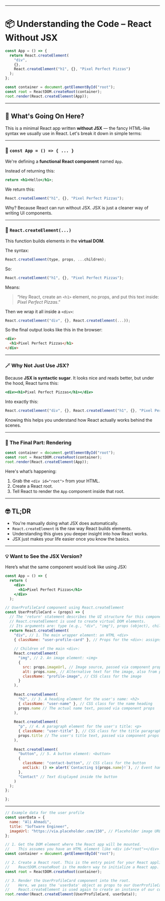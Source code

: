 
---

# 📦 Understanding the Code – React Without JSX

```js
const App = () => {
  return React.createElement(
    "div",
    {},
    React.createElement("h1", {}, "Pixel Perfect Pizzas")
  );
};

const container = document.getElementById("root");
const root = ReactDOM.createRoot(container);
root.render(React.createElement(App));
```

---

## 🧠 What's Going On Here?

This is a minimal React app written **without JSX** — the fancy HTML-like syntax we usually use in React. Let's break it down in simple terms:

---

### 🔧 `const App = () => { ... }`

We're defining a **functional React component** named `App`.

Instead of returning this:

```jsx
return <h1>Hello</h1>;
```

We return this:

```js
React.createElement("h1", {}, "Pixel Perfect Pizzas");
```

Why? Because React can run without JSX. JSX is just a cleaner way of writing UI components.

---

### 🧱 `React.createElement(...)`

This function builds elements in the **virtual DOM**.

The syntax:

```js
React.createElement(type, props, ...children);
```

So:

```js
React.createElement("h1", {}, "Pixel Perfect Pizzas");
```

Means:

> “Hey React, create an `<h1>` element, no props, and put this text inside: *Pixel Perfect Pizzas*.”

Then we wrap it all inside a `<div>`:

```js
React.createElement("div", {}, React.createElement(...));
```

So the final output looks like this in the browser:

```html
<div>
  <h1>Pixel Perfect Pizzas</h1>
</div>
```

---

### 🪄 Why Not Just Use JSX?

Because **JSX is syntactic sugar**. It looks nice and reads better, but under the hood, React turns this:

```jsx
<div><h1>Pixel Perfect Pizzas</h1></div>
```

Into exactly this:

```js
React.createElement("div", {}, React.createElement("h1", {}, "Pixel Perfect Pizzas"));
```

Knowing this helps you understand how React actually works behind the scenes.

---

### 🔌 The Final Part: Rendering

```js
const container = document.getElementById("root");
const root = ReactDOM.createRoot(container);
root.render(React.createElement(App));
```

Here's what’s happening:

1. Grab the `<div id="root">` from your HTML.
2. Create a React root.
3. Tell React to render the `App` component inside that root.

---

## 🤓 TL;DR

* You're manually doing what JSX does automatically.
* `React.createElement` is the raw way React builds elements.
* Understanding this gives you deeper insight into how React works.
* JSX just makes your life easier once you know the basics.

---

### 💡 Want to See the JSX Version?

Here’s what the same component would look like using JSX:

```jsx
const App = () => {
  return (
    <div>
      <h1>Pixel Perfect Pizzas</h1>
    </div>
  );
```



```jsx
// UserProfileCard component using React.createElement
const UserProfileCard = (props) => {
  // The 'return' statement describes the UI structure for this component.
  // React.createElement is used to create virtual DOM elements.
  // Its arguments are: type (e.g., "div", "img"), props (object), children (more elements or text).
  return React.createElement(
    "div", // 1. The main wrapper element: an HTML <div>
    { className: "user-profile-card" }, // Props for the <div>: assigns a CSS class
    
    // Children of the main <div>:
    React.createElement(
      "img", // 2. An image element: <img>
      {
        src: props.imageUrl, // Image source, passed via component props
        alt: props.name, // Alternative text for the image, also from props
        className: "profile-image", // CSS class for the image
      }
    ),
    
    React.createElement(
      "h2", // 3. A heading element for the user's name: <h2>
      { className: "user-name" }, // CSS class for the name heading
      props.name // The actual name text, passed via component props
    ),
    
    React.createElement(
      "p", // 4. A paragraph element for the user's title: <p>
      { className: "user-title" }, // CSS class for the title paragraph
      props.title // The user's title text, passed via component props
    ),
    
    React.createElement(
      "button", // 5. A button element: <button>
      {
        className: "contact-button", // CSS class for the button
        onClick: () => alert(`Contacting ${props.name}!`), // Event handler for button click
      },
      "Contact" // Text displayed inside the button
    )
  );
};

};
```

---
```js
// Example data for the user profile
const userData = {
  name: "Ali Ahmadi",
  title: "Software Engineer",
  imageUrl: "https://via.placeholder.com/150", // Placeholder image URL
};

// 1. Get the DOM element where the React app will be mounted.
//    This assumes you have an HTML element like <div id="root"></div> in your index.html.
const container = document.getElementById("root");

// 2. Create a React root. This is the entry point for your React application.
//    ReactDOM.createRoot is the modern way to initialize a React app.
const root = ReactDOM.createRoot(container);

// 3. Render the UserProfileCard component into the root.
//    Here, we pass the 'userData' object as props to our UserProfileCard component.
//    React.createElement is used again to create an instance of our component.
root.render(React.createElement(UserProfileCard, userData));
```
